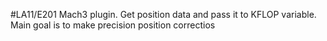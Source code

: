 #LA11/E201 Mach3 plugin.
Get position data and pass it to KFLOP variable.
Main goal is to make precision position correctios
